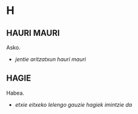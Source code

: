 # H #

## HAURI MAURI ##

Asko.

- *jentie aritzatxun hauri mauri*

## HAGIE ##

Habea.

- *etxie eitxeko lelengo gauzie hagiek imintzie da*